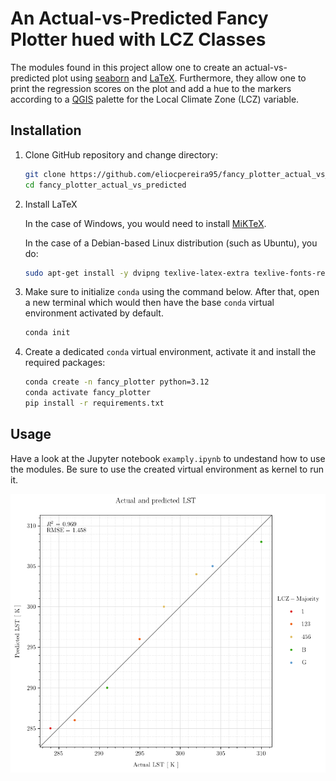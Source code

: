 # An Actual-vs-Predicted Fancy Plotter hued with LCZ Classes

The modules found in this project allow one to create an actual-vs-predicted plot using
[seaborn](https://seaborn.pydata.org/) and [LaTeX](https://www.latex-project.org/).
Furthermore, they allow one to print the regression scores on the plot and add a hue to
the markers according to a [QGIS](https://www.qgis.org/) palette for the Local Climate
Zone (LCZ) variable.

## Installation

1. Clone GitHub repository and change directory:

    ```bash
    git clone https://github.com/eliocpereira95/fancy_plotter_actual_vs_predicted.git
    cd fancy_plotter_actual_vs_predicted
    ```

2. Install LaTeX

    In the case of Windows, you would need to install [MiKTeX](https://miktex.org/download).

    In the case of a Debian-based Linux distribution (such as Ubuntu), you do:

    ```bash
    sudo apt-get install -y dvipng texlive-latex-extra texlive-fonts-recommended
    ```

3. Make sure to initialize `conda` using the command below. After that, open a new
   terminal which would then have the base `conda` virtual environment activated by
   default.

    ```bash
    conda init
    ```

2. Create a dedicated `conda` virtual environment, activate it and install the required
   packages:

    ```bash
    conda create -n fancy_plotter python=3.12
    conda activate fancy_plotter
    pip install -r requirements.txt
    ```

## Usage

Have a look at the Jupyter notebook `examply.ipynb` to undestand how to use the modules.
Be sure to use the created virtual environment as kernel to run it.

<img src="example.png" width="650"/>
